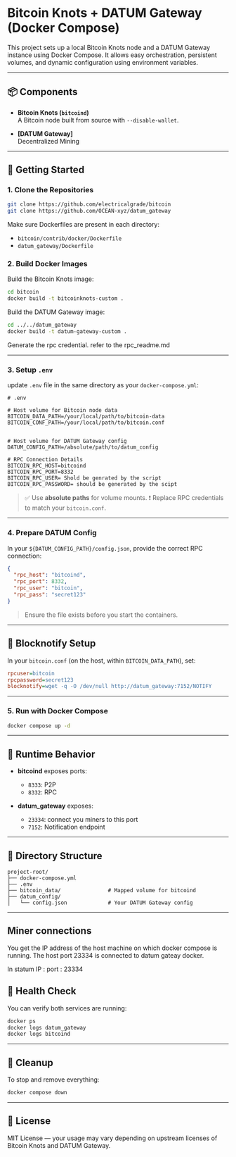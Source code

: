 
# Bitcoin Knots + DATUM Gateway (Docker Compose)

This project sets up a local Bitcoin Knots node and a DATUM Gateway instance using Docker Compose. It allows easy orchestration, persistent volumes, and dynamic configuration using environment variables.

---

## 📦 Components

- **Bitcoin Knots (`bitcoind`)**  
  A Bitcoin node built from source with `--disable-wallet`.

- **[DATUM Gateway]**  
  Decentralized Mining

---

## 🚀 Getting Started

### 1. Clone the Repositories

```bash
git clone https://github.com/electricalgrade/bitcoin 
git clone https://github.com/OCEAN-xyz/datum_gateway
````

Make sure Dockerfiles are present in each directory:

* `bitcoin/contrib/docker/Dockerfile`
* `datum_gateway/Dockerfile`

### 2. Build Docker Images

Build the Bitcoin Knots image:

```bash
cd bitcoin
docker build -t bitcoinknots-custom .
```

Build the DATUM Gateway image:

```bash
cd ../../datum_gateway
docker build -t datum-gateway-custom .
```

Generate the rpc credential. refer to the rpc_readme.md

---

### 3. Setup `.env`

update `.env` file in the same directory as your `docker-compose.yml`:

```env
# .env

# Host volume for Bitcoin node data
BITCOIN_DATA_PATH=/your/local/path/to/bitcoin-data
BITCOIN_CONF_PATH=/your/local/path/to/bitcoin.conf


# Host volume for DATUM Gateway config
DATUM_CONFIG_PATH=/absolute/path/to/datum_config

# RPC Connection Details
BITCOIN_RPC_HOST=bitcoind
BITCOIN_RPC_PORT=8332
BITCOIN_RPC_USER= Shold be genrated by the script
BITCOIN_RPC_PASSWORD= should be generated by the scipt
```

> ✅ Use **absolute paths** for volume mounts.
> ❗ Replace RPC credentials to match your `bitcoin.conf`.

---

### 4. Prepare DATUM Config

In your `${DATUM_CONFIG_PATH}/config.json`, provide the correct RPC connection:

```json
{
  "rpc_host": "bitcoind",
  "rpc_port": 8332,
  "rpc_user": "bitcoin",
  "rpc_pass": "secret123"
}
```
> Ensure the file exists before you start the containers.

---
## 🔔 Blocknotify Setup

In your `bitcoin.conf` (on the host, within `BITCOIN_DATA_PATH`), set:

```ini
rpcuser=bitcoin
rpcpassword=secret123
blocknotify=wget -q -O /dev/null http://datum_gateway:7152/NOTIFY
```



---

### 5. Run with Docker Compose

```bash
docker compose up -d
```

---

## 🔁 Runtime Behavior

* **bitcoind** exposes ports:

  * `8333`: P2P
  * `8332`: RPC

* **datum\_gateway** exposes:

  * `23334`: connect you miners to this port
  * `7152`: Notification endpoint

---



## 📂 Directory Structure

```
project-root/
├── docker-compose.yml
├── .env
├── bitcoin_data/               # Mapped volume for bitcoind
├── datum_config/
│   └── config.json             # Your DATUM Gateway config
```

---

## Miner connections
You get the IP address of the host machine on which docker compose is running. The host port 23334 is connected to datum gateay docker.

In statum IP : <use your host ip>
port : 23334

## 🧪 Health Check

You can verify both services are running:

```bash
docker ps
docker logs datum_gateway
docker logs bitcoind
```

---

## 🧹 Cleanup

To stop and remove everything:

```bash
docker compose down
```

---

## 📄 License

MIT License — your usage may vary depending on upstream licenses of Bitcoin Knots and DATUM Gateway.





